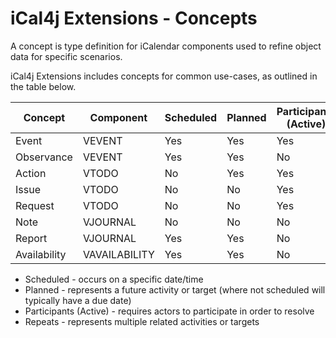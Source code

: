 # iCal4j Extensions - Concepts

A concept is type definition for iCalendar components used to refine object data for specific scenarios.

iCal4j Extensions includes concepts for common use-cases, as outlined in the table below.

| Concept | Component | Scheduled | Planned | Participants (Active) | Repeats |
|---------|-----------|-----------|---------|-----------------------|---------|
| Event   | VEVENT | Yes | Yes | Yes | Optional |
| Observance | VEVENT | Yes | Yes | No | Optional |
| Action  | VTODO | No | Yes | Yes | Optional |
| Issue | VTODO | No | No | Yes | No |
| Request | VTODO | No | No | Yes | No |
| Note | VJOURNAL | No | No | No | No |
| Report | VJOURNAL | Yes | Yes | No | Optional |
| Availability | VAVAILABILITY | Yes | Yes | No | Optional |

* Scheduled - occurs on a specific date/time
* Planned - represents a future activity or target (where not scheduled will typically have a due date)
* Participants (Active) - requires actors to participate in order to resolve
* Repeats - represents multiple related activities or targets
